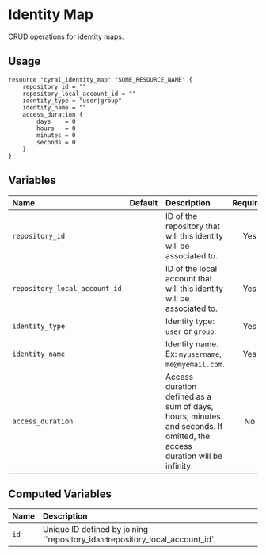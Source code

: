 # Identity Map

CRUD operations for identity maps.

## Usage

```hcl
resource "cyral_identity_map" "SOME_RESOURCE_NAME" {
    repository_id = ""
    repository_local_account_id = ""
    identity_type = "user|group"
    identity_name = ""
    access_duration {
        days    = 0
        hours   = 0
        minutes = 0
        seconds = 0
    }
}
```

## Variables

|  Name                         |  Default  |  Description                                                                         | Required |
|:------------------------------|:---------:|:-------------------------------------------------------------------------------------|:--------:|
| `repository_id`               |           | ID of the repository that will this identity will be associated to.                  | Yes      |
| `repository_local_account_id` |           | ID of the local account that will this identity will be associated to.               | Yes      |
| `identity_type`               |           | Identity type: `user` or `group`.                                                    | Yes      |
| `identity_name`               |           | Identity name. Ex: `myusername`, `me@myemail.com`.                                   | Yes      |
| `access_duration`             |           | Access duration defined as a sum of days, hours, minutes and seconds. If omitted, the access duration will be infinity. | No       |


## Computed Variables

|  Name        |  Description                                                                     |
|:-------------|:---------------------------------------------------------------------------------|
| `id`         | Unique ID defined by joining ``repository_id` and `repository_local_account_id`. |
